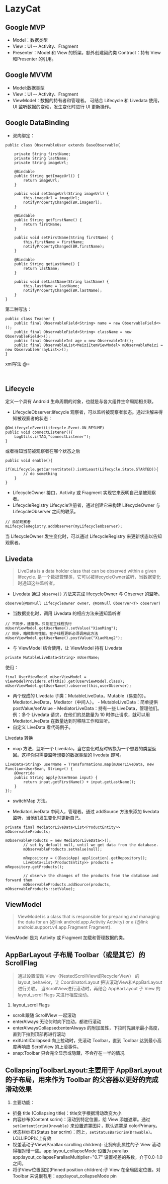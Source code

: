 # LazyCat
## Google MVP
- Model：数据类型
- View：UI -- Activity、Fragment
- Presenter：Model 和 View 的桥梁，额外创建契约类 Contract：持有 View和Presenter 的引用。

## Google MVVM
- Model:数据类型
- View：UI -- Activity、Fragment
- ViewModel：数据的持有者和管理者。
可结合 Lifecycle 和 Livedata 使用，UI 监听数据的变动，发生变化时进行 UI 更新操作。

## Google DataBinding
- 双向绑定：
```
public class ObservableUser extends BaseObservable{

    private String firstName;
    private String lastName;
    private String imageUrl;

    @Bindable
    public String getImageUrl() {
        return imageUrl;
    }

    public void setImageUrl(String imageUrl) {
        this.imageUrl = imageUrl;
        notifyPropertyChanged(BR.imageUrl);
    }

    @Bindable
    public String getFirstName() {
        return firstName;
    }

    public void setFirstName(String firstName) {
        this.firstName = firstName;
        notifyPropertyChanged(BR.firstName);
    }

    @Bindable
    public String getLastName() {
        return lastName;
    }

    public void setLastName(String lastName) {
        this.lastName = lastName;
        notifyPropertyChanged(BR.lastName);
    }
}
```
第二种写法：
```
public class Teacher {
    public final ObservableField<String> name = new ObservableField<>();
    public final ObservableField<String> className = new ObservableField<>();
    public final ObservableInt age = new ObservableInt();
    public final ObservableList<MeiziItemViewModel> mObservableMeizi = new ObservableArrayList<>();
}
```
xml写法 @=
```
```
<EditText
    android:layout_width="match_parent"
    android:layout_height="wrap_content"
    android:hint="请输入内容"
    android:text="@={student.name}"/>
```
```

## Lifecycle
定义一个具有 Android 生命周期的对象，也就是与各大组件生命周期相关联。
- LifecycleObserver:lifecycle 观察者，可以监听被观察者状态。通过注解来得知被观察者的状态：
```
@OnLifecycleEvent(Lifecycle.Event.ON_RESUME)
public void connectListener(){
    LogUtils.i(TAG,"connectListener");
}
```
或者得知当前被观察者在哪个状态之后
```
public void enable(){
    if(mLifecycle.getCurrentState().isAtLeast(Lifecycle.State.STARTED)){
        // do something
    }
}
```
- LifecycleOwner 接口，Activity 或 Fragment 实现它来表明自己是被观察者。
- LifecycleRegistry Lifecycle注册者，通过创建它来构建 LifecycleOwner 与 LifecycleObserver 之间的联系。
```
// 添加观察者
mLifecycleRegistry.addObserver(myLifecycleObserver);
```
当 LifecycleOwner 发生变化时，可以通过 LifecycleRegistry 来更新状态以告知观察者。

## Livedata
>LiveData is a data holder class that can be observed within a given lifecycle.
是一个数据管理类，它可以被lifecycleOwner监听，当数据变化时通知这些监听者。
- Livedata 通过 `observe()` 方法来完成 lifecycleOwner 与 Observer 的监听。
```
observe(@NonNull LifecycleOwner owner, @NonNull Observer<T> observer)
```
- 当数据变化时，调用 Livedata 的相应方法来通知监听者
```
// 不同步，速度快。只能在主线程执行
mUserViewModel.getUserName().setValue("XiaoMing");
// 同步，略微影响性能。在子线程更新必须调用此方法
mUserViewModel.getUserName().postValue("XiaoMing2");
```
- 与 ViewModel 结合使用，让 ViewModel 持有 Livedata
```
private MutableLiveData<String> mUserName;
```
使用：
```
final UserViewModel mUserViewModel = ViewModelProviders.of(this).get(UserViewModel.class);
mUserViewModel.getUserName().observe(this,userObserver);
```
- 两个现成的 Livedata 子类：MutableLiveData，Mutable（易变的）。MediatorLiveData，Mediator（中间人）。
        - MutableLiveData：简单提供 postValue/setValue
        - MediatorLiveData：持有一些 LiveData，管理他们。例：多个 Livedata 请求，在他们的总数量为 10 时停止请求，就可以用 MediatorLiveData 在数量达到时移除工作和监听。
- 自定义 LiveData 看代码例子。

Livedata 转换

- map 方法，监听一个 Livedata，当它变化时及时转换为一个想要的类型返回。这样你只需要监听想要的数据类型的 livedata 即可。
```
LiveData<String> userName = Transformations.map(mUserLiveData, new Function<UserBean, String>() {
    @Override
    public String apply(UserBean input) {
        return input.getFirstName() + input.getLastName();
    }
});
```
- switchMap 方法。

- MediatorLiveData 中间人，管理者。通过 addSource 方法来添加 livedata 监听，当他们发生变化时更新自己。
```
private final MediatorLiveData<List<ProductEntity>> mObservableProducts;

mObservableProducts = new MediatorLiveData<>();
        // set by default null, until we get data from the database.
        mObservableProducts.setValue(null);

        mRepository = ((BasicApp) application).getRepository();
        LiveData<List<ProductEntity>> products = mRepository.getProducts();

        // observe the changes of the products from the database and forward them
        mObservableProducts.addSource(products, mObservableProducts::setValue);
```

## ViewModel
> ViewModel is a class that is responsible for preparing and managing the data for
  an {@link android.app.Activity Activity} or a {@link android.support.v4.app.Fragment Fragment}.

  ViewModel 是为 Activity 或 Fragment 加载和管理数据的类。


## AppBarLayout 子布局 Toolbar（或是其它）的 ScrollFlag
> 通过设置滚动 View（NestedScrollView或RecyclerView） 的 layout_behavior，让 CoordinatorLayout 把该滚动View和AppBarLayout进行关联。
当ScrollView进行滚动时，再结合 AppBarLayout 子 View 的 layout_scrollFlags 来进行相应滚动。
1. layout_scrollFlags
- scroll:跟随 ScrollView 一起滚动
- enterAlways:无论何时向下拉动，都进行滚动
- enterAlwaysCollapsed:enterAlways 的附加属性，下拉时先展示最小高度，直到下拉到顶部再进行滚动
- exitUntilCollapsed:向上拉动时，先滚动 Toolbar，直到 Toolbar 达到最小高度再响应 ScrollView 的上滚事件。
- snap:Toolbar 只会完全显示或隐藏，不会存在一半的情况

## CollapsingToolbarLayout:主要用于 AppBarLayout 的子布局，用来作为 Toolbar 的父容器以更好的完成滑动效果
1. 主要功能：
- 折叠 title (Collapsing title)：title文字根据滑动改变大小
- 内容纱布(Content scrim)：滚动到特定位置，给 View 添加遮罩。通过 `setContentScrim(Drawable)` 来设置遮罩图片，默认遮罩是 colorPrimary。
- 状态栏纱布(Status bar scrim)：同上，`setStatusBarScrim(Drawable)`。LOLLIPOP以上有效
- 视差滚动子View(Parallax scrolling children): 让拥有此属性的子 View 滚动得相对慢一些。app:layout_collapseMode 设置为 parallax
app:layout_collapseParallaxMultiplier="0.7" 设置视差的系数，介于0.0-1.0之间。
- 将子View位置固定(Pinned position children):子 View 在全局固定位置。对 Toolbar 来说很有用：app:layout_collapseMode pin